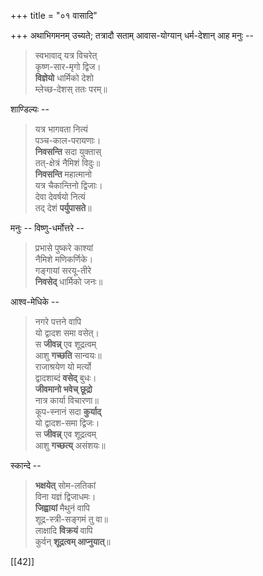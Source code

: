 +++
title = "०१ वासादि"

+++
अथाभिगमनम् उच्यते; तत्रादौ सताम् आवास-योग्यान् धर्म-देशान् आह मनुः -- 

> स्वभावाद् यत्र विचरेत्  
कृष्ण-सार-मृगो द्विज।  
**विज्ञेयो** धार्मिको देशो  
म्लेच्छ-देशस् ततः परम्॥

शाण्डिल्यः -- 

> यत्र भागवता नित्यं  
पञ्च-काल-परायणाः।  
**निवसन्ति** सदा युक्तास्  
तत्-क्षेत्रं नैमिशं विदुः॥  
**निवसन्ति** महात्मानो  
यत्र चैकान्तिनो द्विजाः।  
देवा देवर्षयो नित्यं  
तद् देशं **पर्युपासते**॥ 

मनुः -- विष्णु-धर्मोत्तरे --

> प्रभासे पुष्करे काश्यां  
नैमिशे मणिकर्णिके।  
गङ्गायां सरयू-तीरे  
**निवसेद्** धार्मिको जनः॥ 

आश्व-मेधिके -- 

> नगरे पत्तने वापि  
यो द्वादश समा वसेत्।  
स **जीवन्न्** एव शूद्रत्वम्  
आशु **गच्छति** सान्वयः॥  
राजाश्रयेण यो मर्त्यो  
द्वादशाब्दं **वसेद्** बुधः।  
**जीवमानो भवेच् छूद्रो**  
नात्र कार्या विचारणा॥  
कूप-स्नानं सदा **कुर्याद्**  
यो द्वादश-समा द्विजः।  
स **जीवन्न्** एव शूद्रत्वम्  
आशु **गच्छत्य्** असंशयः॥ 

स्कान्दे -- 

> **भक्षयेत्** सोम-लतिकां  
विना यज्ञं द्विजाधमः।  
**जिह्वायां** मैथुनं वापि  
शूद्र-स्त्री-सङ्गमं तु वा॥  
लाक्षादि **विक्रयं** वापि  
कुर्वन् **शूद्रत्वम् आप्नुयात्**॥ 

[[42]]

